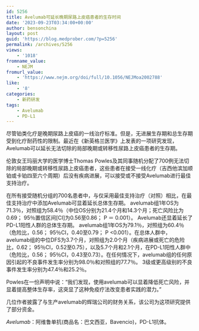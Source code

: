 ```yaml
---
id: 5256
title: Avelumab可延长晚期尿路上皮癌患者的生存时间
date: '2023-09-23T03:34:00+00:00'
author: bensonchina
layout: post
guid: 'https://blog.medprober.com/?p=5256'
permalink: /archives/5256
views:
    - '1018'
fromname_value:
    - NEJM
fromurl_value:
    - 'https://www.nejm.org/doi/full/10.1056/NEJMoa2002788'
like:
    - '8'
categories:
    - 新药研发
tags:
    - Avelumab
    - PD-L1
---
```


尽管铂类化疗是晚期尿路上皮癌的一线治疗标准。但是，无进展生存期和总生存期受到化疗耐药性的限制。最近在《新英格兰医学》上发表的一项研究发现，Avelumab可以延长无法切除的局部晚期或转移性尿路上皮癌患者的生存期。

伦敦女王玛丽大学的医学博士Thomas Powles及其同事随机分配了700例无法切除的局部晚期或转移性尿路上皮癌患者，这些患者在接受一线化疗（吉西他滨加顺铂或卡铂四至六个周期）后没有疾病进展，可以接受或不接受Avelumab进行最佳支持治疗。

在所有接受随机分组的700名患者中，与仅采用最佳支持治疗（对照）相比，在最佳支持治疗中添加Avelumab可显着延长总体生存期。 avelumab组1年OS为71.3％，对照组为58.4％（中位OS分别为21.4个月和14.3个月；死亡风险比为0.69； 95％置信区间\[CI\]为0.56至0.86； P ＝ 0.001）。 Avelumab还显着延长了PD-L1阳性人群的总体生存期。 avelumab组1年OS为79.1％，对照组为60.4％（危险比，0.56； 95％CI，0.40至0.79； P &lt;0.001）。在总体人群中，avelumab组的中位DFS为3.7个月，对照组为2.0个月（疾病进展或死亡的危险比，0.62； 95％CI，0.52至0.75），以及5.7个月和2.1个月，在PD-L1阳性人群中（危险比，0.56； 95％CI，0.43至0.73）。在任何情况下，avelumab组的任何原因引起的不良事件发生率分别为98.0％和对照组的77.7％。 3级或更高级别的不良事件发生率分别为47.4％和25.2％。

Powles在一份声明中说：“我们发现，使用avelumab可以显着降低死亡风险，并显着提高整体生存率，这突显了这种免疫疗法改变患者实践的潜力。”

几位作者披露了与生产avelumab的辉瑞公司的财务关系，该公司为这项研究提供了部分资金。

*Avelumab*：阿维鲁单抗(商品名：巴文西亚，Bavencio)，PD-L1抗体。